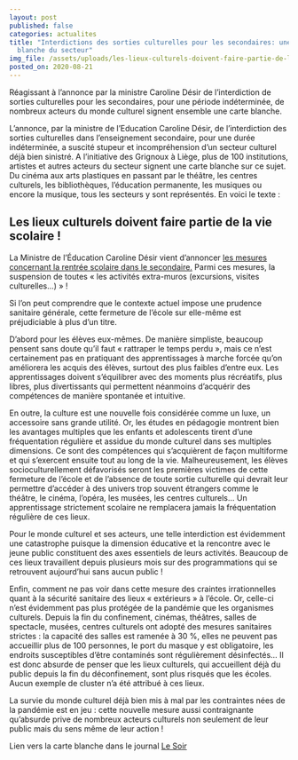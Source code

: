 ```yaml
---
layout: post
published: false
categories: actualites
title: "Interdictions des sorties culturelles pour les secondaires: une carte
  blanche du secteur"
img_file: /assets/uploads/les-lieux-culturels-doivent-faire-partie-de-la-vie-scolaire.jpg
posted_on: 2020-08-21
---
```

Réagissant à l’annonce par la ministre Caroline Désir de l’interdiction de sorties culturelles pour les secondaires, pour une période indéterminée, de nombreux acteurs du monde culturel signent ensemble une carte blanche.

L’annonce, par la ministre de l’Education Caroline Désir, de l’interdiction des sorties culturelles dans l’enseignement secondaire, pour une durée indéterminée, a suscité stupeur et incompréhension d’un secteur culturel déjà bien sinistré. A l’initiative des Grignoux à Liège, plus de 100 institutions, artistes et autres acteurs du secteur signent une carte blanche sur ce sujet. Du cinéma aux arts plastiques en passant par le théâtre, les centres culturels, les bibliothèques, l’éducation permanente, les musiques ou encore la musique, tous les secteurs y sont représentés. En voici le texte :

## Les lieux culturels doivent faire partie de la vie scolaire !

La Ministre de l’Éducation Caroline Désir vient d’annoncer [les mesures concernant la rentrée scolaire dans le secondaire.](https://plus.lesoir.be/319705/article/2020-08-18/ecole-pour-tous-masque-obligatoire-sorties-suspendues-le-mode-demploi-de-) Parmi ces mesures, la suspension de toutes « les activités extra-muros (excursions, visites culturelles…) » !

Si l’on peut comprendre que le contexte actuel impose une prudence sanitaire générale, cette fermeture de l’école sur elle-même est préjudiciable à plus d’un titre.

D’abord pour les élèves eux-mêmes. De manière simpliste, beaucoup pensent sans doute qu’il faut « rattraper le temps perdu », mais ce n’est certainement pas en pratiquant des apprentissages à marche forcée qu’on améliorera les acquis des élèves, surtout des plus faibles d’entre eux. Les apprentissages doivent s’équilibrer avec des moments plus récréatifs, plus libres, plus divertissants qui permettent néanmoins d’acquérir des compétences de manière spontanée et intuitive.

En outre, la culture est une nouvelle fois considérée comme un luxe, un accessoire sans grande utilité. Or, les études en pédagogie montrent bien les avantages multiples que les enfants et adolescents tirent d’une fréquentation régulière et assidue du monde culturel dans ses multiples dimensions. Ce sont des compétences qui s’acquièrent de façon multiforme et qui s’exercent ensuite tout au long de la vie. Malheureusement, les élèves socioculturellement défavorisés seront les premières victimes de cette fermeture de l’école et de l’absence de toute sortie culturelle qui devrait leur permettre d’accéder à des univers trop souvent étrangers comme le théâtre, le cinéma, l’opéra, les musées, les centres culturels… Un apprentissage strictement scolaire ne remplacera jamais la fréquentation régulière de ces lieux.

Pour le monde culturel et ses acteurs, une telle interdiction est évidemment une catastrophe puisque la dimension éducative et la rencontre avec le jeune public constituent des axes essentiels de leurs activités. Beaucoup de ces lieux travaillent depuis plusieurs mois sur des programmations qui se retrouvent aujourd’hui sans aucun public !

Enfin, comment ne pas voir dans cette mesure des craintes irrationnelles quant à la sécurité sanitaire des lieux « extérieurs » à l’école. Or, celle-ci n’est évidemment pas plus protégée de la pandémie que les organismes culturels. Depuis la fin du confinement, cinémas, théâtres, salles de spectacle, musées, centres culturels ont adopté des mesures sanitaires strictes : la capacité des salles est ramenée à 30 %, elles ne peuvent pas accueillir plus de 100 personnes, le port du masque y est obligatoire, les endroits susceptibles d’être contaminés sont régulièrement désinfectés… Il est donc absurde de penser que les lieux culturels, qui accueillent déjà du public depuis la fin du déconfinement, sont plus risqués que les écoles. Aucun exemple de cluster n’a été attribué à ces lieux.

La survie du monde culturel déjà bien mis à mal par les contraintes nées de la pandémie est en jeu : cette nouvelle mesure aussi contraignante qu’absurde prive de nombreux acteurs culturels non seulement de leur public mais du sens même de leur action !

Lien vers la carte blanche dans le journal [Le Soir](https://plus.lesoir.be/319858/article/2020-08-19/interdictions-des-sorties-culturelles-pour-les-secondaires-une-carte-blanche-du)